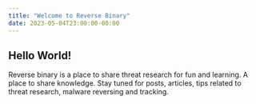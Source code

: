 ```yaml
---
title: "Welcome to Reverse Binary"
date: 2023-05-04T23:00:00-00:00
---
```

## Hello World!
Reverse binary is a place to share threat research for fun and learning. A place to share knowledge. Stay tuned for posts, articles, tips related to threat research, malware reversing and tracking. 

